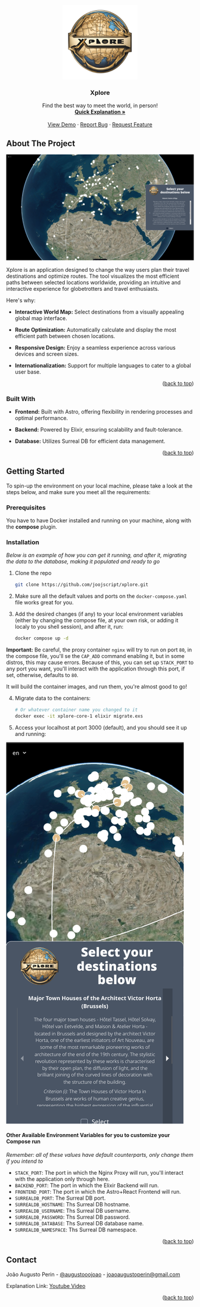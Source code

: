 <!-- PROJECT LOGO -->
<br />
<div align="center" id="readme-top">
  <a href="https://github.com/joojscript/xplore">
    <img src="apps/ui/public/xplore-logo.png" alt="Logo" width="200" height="200">
  </a>

  <h3 align="center">Xplore</h3>

  <p align="center">
    Find the best way to meet the world, in person!
    <br />
    <a href="https://youtu.be/8dukGid1mE0"><strong>Quick Explanation »</strong></a>
    <br />
    <br />
    <a href="https://github.com/othneildrew/Best-README-Template">View Demo</a>
    &middot;
    <a href="https://github.com/othneildrew/Best-README-Template/issues/new?labels=bug&template=bug-report---.md">Report Bug</a>
    &middot;
    <a href="https://github.com/othneildrew/Best-README-Template/issues/new?labels=enhancement&template=feature-request---.md">Request Feature</a>
  </p>
</div>

<!-- ABOUT THE PROJECT -->
## About The Project

![Xplore Desktop](https://github.com/joojscript/xplore/blob/main/.github/assets/app_screenshot_desktop.png?raw=true)

Xplore is an application designed to change the way users plan their travel destinations and optimize routes. The tool visualizes the most efficient paths between selected locations worldwide, providing an intuitive and interactive experience for globetrotters and travel enthusiasts.

Here's why:

* **Interactive World Map:** Select destinations from a visually appealing global map interface.

* **Route Optimization:** Automatically calculate and display the most efficient path between chosen locations.

* **Responsive Design:** Enjoy a seamless experience across various devices and screen sizes.

* **Internationalization:** Support for multiple languages to cater to a global user base.

<p align="right">(<a href="#readme-top">back to top</a>)</p>

### Built With

* **Frontend:** Built with Astro, offering flexibility in rendering processes and optimal performance.

* **Backend:** Powered by Elixir, ensuring scalability and fault-tolerance.

* **Database:** Utilizes Surreal DB for efficient data management.

<p align="right">(<a href="#readme-top">back to top</a>)</p>

<!-- GETTING STARTED -->
## Getting Started

To spin-up the environment on your local machine, please take a look at the steps below, and make sure you meet all the requirements:

### Prerequisites

You have to have Docker installed and running on your machine, along with the **compose** plugin.

### Installation

_Below is an example of how you can get it running, and after it, migrating the data to the database, making it populated and ready to go_

1. Clone the repo

   ```sh
   git clone https://github.com/joojscript/xplore.git
   ```

2. Make sure all the default values and ports on the `docker-compose.yaml` file works great for you.
3. Add the desired changes (if any) to your local environment variables (either by changing the compose file, at your own risk, or adding it localy to you shell session), and after it, run:

   ```sh
   docker compose up -d
   ```

**Important:** Be careful, the proxy container `nginx` will try to run on port `80`, in the compose file, you'll se the `CAP_ADD` command enabling it, but in some distros, this may cause errors. Because of this, you can set up `STACK_PORT` to any port you want, you'll interact with the application through this port, if set, otherwise, defaults to `80`.

It will build the container images, and run them, you're almost good to go!

4. Migrate data to the containers:

   ```sh
   # Or whatever container name you changed to it
   docker exec -it xplore-core-1 elixir migrate.exs
   ```

5. Access your localhost at port 3000 (default), and you should see it up and running:

![Xplore Mobile](https://github.com/joojscript/xplore/blob/main/.github/assets/app_screenshot_mobile.png?raw=true)

#### Other Available Environment Variables for you to customize your Compose run

_Remember: all of these values have default counterparts, only change them if you intend to_

* `STACK_PORT`: The port in which the Nginx Proxy will run, you'll interact with the application only through here.
* `BACKEND_PORT`: The port in which the Elixir Backend will run.
* `FRONTEND_PORT`: The port in which the Astro+React Frontend will run.
* `SURREALDB_PORT`: The Surreal DB port.
* `SURREALDB_HOSTNAME`: Ths Surreal DB hostname.
* `SURREALDB_USERNAME`: Ths Surreal DB username.
* `SURREALDB_PASSWORD`: Ths Surreal DB password.
* `SURREALDB_DATABASE`: Ths Surreal DB database name.
* `SURREALDB_NAMESPACE`: Ths Surreal DB namespace.

<p align="right">(<a href="#readme-top">back to top</a>)</p>

<!-- CONTACT -->
## Contact

João Augusto Perin - [@augustooojoao](https://twitter.com/augustooojoao) - <joaoaugustoperin@gmail.com>

Explanation Link: [Youtube Video](https://youtu.be/8dukGid1mE0)

<p align="right">(<a href="#readme-top">back to top</a>)</p>
